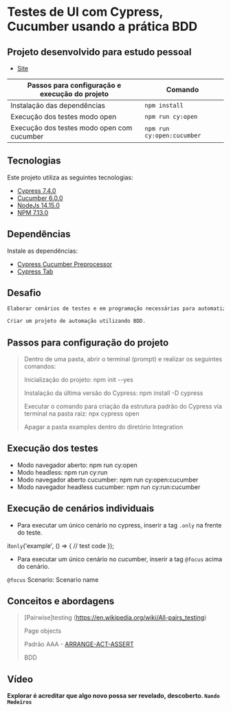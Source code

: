# Testes de UI com Cypress, Cucumber usando a prática BDD


## Projeto desenvolvido para estudo pessoal

- [Site](https://www.unimed.coop.br) 

| Passos para configuração e execução do projeto | Comando                    |
| ---------------------------------------------- | ---------------------------|
| Instalação das dependências                    | `npm install`              |
| Execução dos testes modo open                  | `npm run cy:open`          |
| Execução dos testes modo open com cucumber     | `npm run cy:open:cucumber` |

## Tecnologias

Este projeto utiliza as seguintes tecnologias:

- [Cypress 7.4.0](https://docs.cypress.io/guides/getting-started/installing-cypress#System-requirements)
- [Cucumber 6.0.0](https://cucumber.io/tools/cucumberstudio/?&utm_medium=ppcg&utm_source=aw&utm_term=%2Bcucumber%20%2Bframework&utm_content=444348764785&utm_campaign=%7Bcampaign%7D&gclsrc=aw.ds&gclid=EAIaIQobChMI9ZqB7qb18AIVkYKRCh190wtyEAAYASAAEgLAmfD_BwE)
- [NodeJs 14.15.0](https://nodejs.org/en/)
- [NPM 7.13.0](https://docs.npmjs.com/cli/v7/commands/npm-install)

## Dependências

Instale as dependências:

- [Cypress Cucumber Preprocessor](https://www.npmjs.com/package/cypress-cucumber-preprocessor) 
- [Cypress Tab](https://github.com/Bkucera/cypress-plugin-tab)

## Desafio
```sh
Elaborar cenários de testes e em programação necessárias para automatização dos testes.

Criar um projeto de automação utilizando BDD.
```
## Passos para configuração do projeto
> Dentro de uma pasta, abrir o terminal (prompt) e realizar os seguintes comandos:
> 
> Inicialização do projeto: npm init --yes
> 
> Instalação da última versão do Cypress: npm install -D cypress
> 
> Executar o comando para criação da estrutura padrão do Cypress via terminal na pasta raiz: npx cypress open
> 
> Apagar a pasta examples dentro do diretório Integration

## Execução dos testes

- Modo navegador aberto: npm run cy:open
- Modo headless: npm run cy:run
- Modo navegador aberto cucumber: npm run cy:open:cucumber
- Modo navegador headless cucumber: npm run cy:run:cucumber

## Execução de cenários individuais

- Para executar um único cenário no cypress, inserir a tag `.only` na frente do teste.

it`only`('example', () => {
    // test code
  });

- Para executar um único cenário no cucumber, inserir a tag `@focus` acima do cenário.

`@focus`
Scenario: Scenario name

## Conceitos e abordagens

> [Pairwise]testing (https://en.wikipedia.org/wiki/All-pairs_testing)
> 
> Page objects
> 
> Padrão AAA - [ARRANGE-ACT-ASSERT](https://freecontent.manning.com/making-better-unit-tests-part-1-the-aaa-pattern/)
> 
> BDD

## Vídeo



**Explorar é acreditar que algo novo possa ser revelado, descoberto. `Nando Medeiros`**
